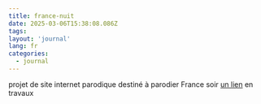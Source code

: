 ```yaml
---
title: france-nuit
date: 2025-03-06T15:38:08.086Z
tags:
layout: 'journal'
lang: fr
categories: 
  - journal
---
```

projet de site internet parodique destiné à parodier France soir 
<a href="https://france-nuit.github.io/article/">un lien</a>
en travaux
